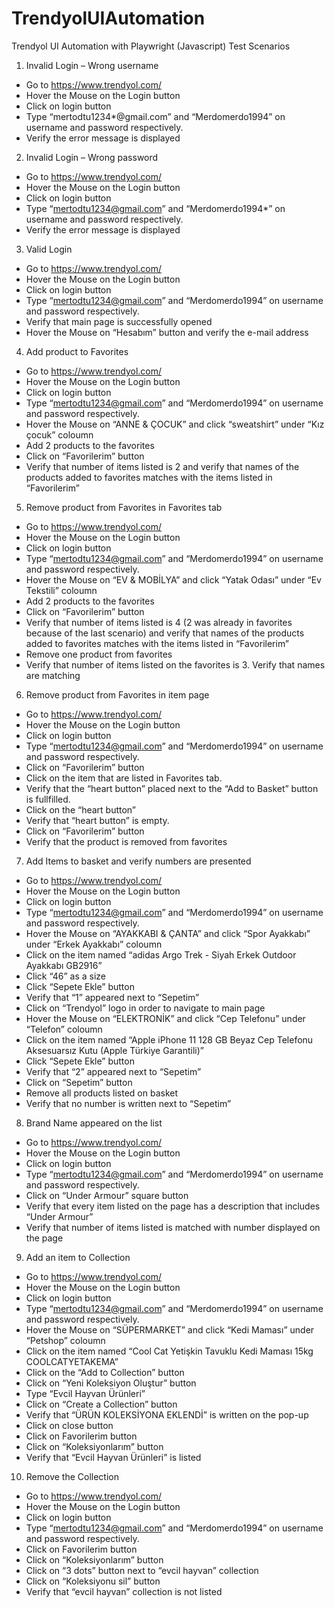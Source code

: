 # TrendyolUIAutomation
Trendyol UI Automation with Playwright (Javascript)
Test Scenarios

1)	Invalid Login – Wrong username 
-	Go to https://www.trendyol.com/
-	Hover the Mouse on the Login button 
-	Click on login button
-	Type “mertodtu1234*@gmail.com” and “Merdomerdo1994” on username and password respectively.
-	Verify the error message is displayed 

2)	Invalid Login – Wrong password
-	Go to https://www.trendyol.com/
-	Hover the Mouse on the Login button 
-	Click on login button
-	Type “mertodtu1234@gmail.com” and “Merdomerdo1994*” on username and password respectively.
-	Verify the error message is displayed 

3)	Valid Login 
-	Go to https://www.trendyol.com/
-	Hover the Mouse on the Login button 
-	Click on login button
-	Type “mertodtu1234@gmail.com” and “Merdomerdo1994” on username and password respectively.
-	Verify that main page is successfully opened 
-	Hover the Mouse on “Hesabım” button and verify the e-mail address

4)	 Add product to Favorites
-	Go to https://www.trendyol.com/
-	Hover the Mouse on the Login button 
-	Click on login button
-	Type “mertodtu1234@gmail.com” and “Merdomerdo1994” on username and password respectively.
-	Hover the Mouse on “ANNE & ÇOCUK” and click “sweatshirt” under “Kız çocuk” coloumn
-	Add 2 products to the favorites
-	Click on “Favorilerim” button 
-	Verify that number of items listed is 2 and verify that names of the products added to favorites matches with the items listed in “Favorilerim” 





5)	Remove product from Favorites in Favorites tab
-	Go to https://www.trendyol.com/
-	Hover the Mouse on the Login button 
-	Click on login button
-	Type “mertodtu1234@gmail.com” and “Merdomerdo1994” on username and password respectively.
-	Hover the Mouse on “EV & MOBİLYA” and click “Yatak Odası” under “Ev Tekstili” coloumn
-	Add 2 products to the favorites
-	Click on “Favorilerim” button 
-	Verify that number of items listed is 4 (2 was already in favorites because of the last scenario) and verify that names of the products added to favorites matches with the items listed in “Favorilerim” 
-	Remove one product from favorites 
-	Verify that number of items listed on the favorites is 3. Verify that names are matching

6)	Remove product from Favorites in item page
-	Go to https://www.trendyol.com/
-	Hover the Mouse on the Login button 
-	Click on login button
-	Type “mertodtu1234@gmail.com” and “Merdomerdo1994” on username and password respectively.
-	Click on “Favorilerim” button 
-	Click on the item that are listed in Favorites tab.
-	Verify that the “heart button” placed next to the “Add to Basket” button is fullfilled.
-	Click on the “heart button”
-	Verify that “heart button” is empty.
-	Click on “Favorilerim” button 
-	Verify that the product is removed from favorites

7)	Add Items to basket and verify numbers are presented
-	Go to https://www.trendyol.com/
-	Hover the Mouse on the Login button 
-	Click on login button
-	Type “mertodtu1234@gmail.com” and “Merdomerdo1994” on username and password respectively.
-	Hover the Mouse on “AYAKKABI & ÇANTA” and click “Spor Ayakkabı” under “Erkek Ayakkabı” coloumn
-	Click on the item named “adidas Argo Trek - Siyah Erkek Outdoor Ayakkabı GB2916” 
-	Click “46” as a size
-	Click “Sepete Ekle” button
-	Verify that “1” appeared next to “Sepetim”
-	Click on “Trendyol” logo in order to navigate to main page
-	Hover the Mouse on “ELEKTRONİK” and click “Cep Telefonu” under “Telefon” coloumn
-	Click on the item named “Apple iPhone 11 128 GB Beyaz Cep Telefonu Aksesuarsız Kutu (Apple Türkiye Garantili)” 
-	Click “Sepete Ekle” button
-	Verify that “2” appeared next to “Sepetim”
-	Click on “Sepetim” button
-	Remove all products listed on basket
-	Verify that no number is written next to “Sepetim”

8)	Brand Name appeared on the list
-	Go to https://www.trendyol.com/
-	Hover the Mouse on the Login button 
-	Click on login button
-	Type “mertodtu1234@gmail.com” and “Merdomerdo1994” on username and password respectively.
-	Click on “Under Armour” square button
-	Verify that every item listed on the page has a description that includes “Under Armour”
-	Verify that number of items listed is matched with number displayed on the page

9)	Add an item to Collection 
-	Go to https://www.trendyol.com/
-	Hover the Mouse on the Login button 
-	Click on login button
-	Type “mertodtu1234@gmail.com” and “Merdomerdo1994” on username and password respectively.
-	Hover the Mouse on “SÜPERMARKET” and click “Kedi Maması” under “Petshop” coloumn
-	Click on the item named “Cool Cat Yetişkin Tavuklu Kedi Maması 15kg COOLCATYETAKEMA” 
-	Click on the “Add to Collection” button
-	Click on “Yeni Koleksiyon Oluştur” button
-	Type “Evcil Hayvan Ürünleri” 
-	Click on “Create a Collection” button
-	Verify that “ÜRÜN KOLEKSİYONA EKLENDİ” is written on the pop-up
-	Click on close button
-	Click on Favorilerim button
-	Click on “Koleksiyonlarım” button
-	Verify that “Evcil Hayvan Ürünleri” is listed

10)	Remove the Collection 
-	Go to https://www.trendyol.com/
-	Hover the Mouse on the Login button 
-	Click on login button
-	Type “mertodtu1234@gmail.com” and “Merdomerdo1994” on username and password respectively.
-	Click on Favorilerim button
-	Click on “Koleksiyonlarım” button
-	Click on “3 dots” button next to “evcil hayvan” collection 
-	Click on “Koleksiyonu sil” button
-	Verify that “evcil hayvan” collection is not listed 
